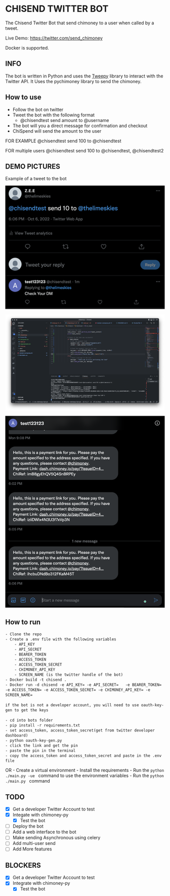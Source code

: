 # CHISEND TWITTER BOT

The Chisend Twitter Bot that send chimoney to a user when called by a tweet.

Live Demo: https://twitter.com/send_chimoney

Docker is supported.



## INFO

The bot is written in Python and uses the [Tweepy](https://www.tweepy.org/) library to interact with the Twitter API.
It Uses the pychimoney library to send the chimoney.

## How to use
- Follow the bot on twitter
- Tweet the bot with the following format
    - @chisendtest send amount to @username
- The bot will you a direct message for confirmation and checkout
- ChiSpend will send the amount to the user

FOR EXAMPLE
@chisendtest send 100 to @chisendtest

FOR multiple users
@chisendtest send 100 to @chisendtest, @chisendtest2

## DEMO PICTURES
Example of a tweet to the bot

![alt text](images/1.png "Demo 1")

![alt text](images/2.png "Demo 2")

![alt text](images/3.png "Demo 3")

## How to run
    - Clone the repo
    - Create a .env file with the following variables
        - API_KEY
        - API_SECRET
        - BEARER_TOKEN
        - ACCESS_TOKEN
        - ACCESS_TOKEN_SECRET
        - CHIMONEY_API_KEY
        - SCREEN_NAME (is the twitter handle of the bot)
    - Docker build -t chisend .
    - Docker run -d chisend -e API_KEY= -e API_SECRET=   -e BEARER_TOKEN= -e ACCESS_TOKEN= -e ACCESS_TOKEN_SECRET= -e CHIMONEY_API_KEY= -e SCREEN_NAME=

    if the bot is not a developer account, you will need to use oauth-key-gen to get the keys

    - cd into bots folder
    - pip install -r requirements.txt
    - set access_token, access_token_secret(get from twitter developer dashboard)
    - python oauth-key-gen.py
    - click the link and get the pin
    - paste the pin in the terminal
    - copy the access_token and access_token_secret and paste in the .env file
OR
    - Create a virtual environment
    - Install the requirements
    - Run the ```python  ./main.py -ue ``` command
        to use the environment variables
    - Run the ```python  ./main.py ``` command

## TODO 
- [x] Get a developer Twitter Account to test 
- [x] Integate with chimoney-py
    - [x] Test the bot
- [ ] Deploy the bot
- [ ] Add a web interface to the bot
- [ ] Make sending Asynchronous using celery
- [ ] Add multi-user send 
- [ ] Add More features

## BLOCKERS
- [x] Get a developer Twitter Account to test 
- [x] Integrate with chimoney-py
    - [x] Test the bot